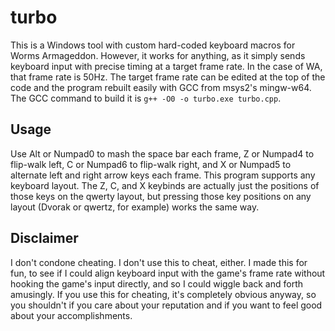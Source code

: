 # turbo

This is a Windows tool with custom hard-coded keyboard macros for Worms Armageddon.  However, it works for anything, as it simply sends keyboard input with precise timing at a target frame rate.  In the case of WA, that frame rate is 50Hz.  The target frame rate can be edited at the top of the code and the program rebuilt easily with GCC from msys2's mingw-w64.  The GCC command to build it is ```g++ -O0 -o turbo.exe turbo.cpp```.

## Usage

Use Alt or Numpad0 to mash the space bar each frame, Z or Numpad4 to flip-walk left, C or Numpad6 to flip-walk right, and X or Numpad5 to alternate left and right arrow keys each frame.  This program supports any keyboard layout.  The Z, C, and X keybinds are actually just the positions of those keys on the qwerty layout, but pressing those key positions on any layout (Dvorak or qwertz, for example) works the same way.

## Disclaimer

I don't condone cheating.  I don't use this to cheat, either.  I made this for fun, to see if I could align keyboard input with the game's frame rate without hooking the game's input directly, and so I could wiggle back and forth amusingly.  If you use this for cheating, it's completely obvious anyway, so you shouldn't if you care about your reputation and if you want to feel good about your accomplishments.
